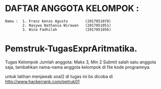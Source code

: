 # DAFTAR ANGGOTA KELOMPOK : 
	Nama : 	1. Franz Kenzo Agusto        (2017051078)
         	2. Nasywa Nathania Wirawan   (2017051051)
         	3. Wina Fadhilah             (2017051056)
# Pemstruk-TugasExprAritmatika.
Tugas Kelompok
Jumlah anggota: Maks 3, Min 2
Submit salah satu anggota saja, tambahkan nama-nama anggota kelompok di file kode programnya.

untuk latihan menjawab soal2 di tugas ini bs dicoba di http://www.hackerrank.com/petruk01
